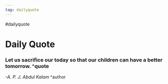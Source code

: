 ```yaml
---
tag: dailyquote
---
```


#dailyquote

# Daily Quote

### Let us sacrifice our today so that our children can have a better tomorrow. ^quote
*-A. P. J. Abdul Kalam* ^author
